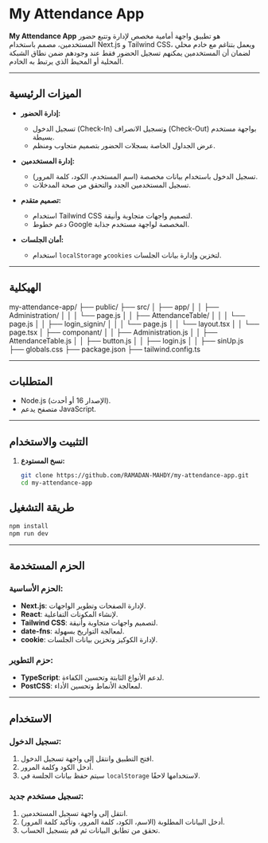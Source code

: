 # My Attendance App

**My Attendance App** هو تطبيق واجهة أمامية مخصص لإدارة وتتبع حضور المستخدمين، مصمم باستخدام Next.js و Tailwind CSS، ويعمل بتناغم مع خادم محلي لضمان أن المستخدمين يمكنهم تسجيل الحضور فقط عند وجودهم ضمن نطاق الشبكة المحلية أو المحيط الذي يرتبط به الخادم.

---
## الميزات الرئيسية

- **إدارة الحضور:**
  - تسجيل الدخول (Check-In) وتسجيل الانصراف (Check-Out) بواجهة مستخدم بسيطة.
  - عرض الجداول الخاصة بسجلات الحضور بتصميم متجاوب ومنظم.

- **إدارة المستخدمين:**
  - تسجيل الدخول باستخدام بيانات مخصصة (اسم المستخدم، الكود، كلمة المرور).
  - تسجيل المستخدمين الجدد والتحقق من صحة المدخلات.

- **تصميم متقدم:**
  - استخدام Tailwind CSS لتصميم واجهات متجاوبة وأنيقة.
  - دعم خطوط Google المخصصة لواجهة مستخدم جذابة.

- **أمان الجلسات:**
  - استخدام `localStorage` و`cookies` لتخزين وإدارة بيانات الجلسات.

---

## الهيكلية


my-attendance-app/ ├── public/ ├── src/ │ ├── app/ │ │ ├── Administration/ │ │ │ └── page.js │ │ ├── AttendanceTable/ │ │ │ └── page.js │ │ ├── login_signin/ │ │ │ └── page.js │ │ └── layout.tsx │ │ └── page.tsx │ ├── componant/ │ │ ├── Administration.js │ │ ├── AttendanceTable.js │ │ ├── button.js │ │ ├── login.js │ │ ├── sinUp.js ├── globals.css ├── package.json ├── tailwind.config.ts


---

## المتطلبات

- Node.js (الإصدار 16 أو أحدث).
- متصفح يدعم JavaScript.

---

## التثبيت والاستخدام

1. **نسخ المستودع:**
   ```bash
   git clone https://github.com/RAMADAN-MAHDY/my-attendance-app.git
   cd my-attendance-app
## طريقة التشغيل

```bash
npm install
npm run dev
```

---

## الحزم المستخدمة

### الحزم الأساسية:
- **Next.js**: لإدارة الصفحات وتطوير الواجهات.
- **React**: لإنشاء المكونات التفاعلية.
- **Tailwind CSS**: لتصميم واجهات متجاوبة وأنيقة.
- **date-fns**: لمعالجة التواريخ بسهولة.
- **cookie**: لإدارة الكوكيز وتخزين بيانات الجلسات.

### حزم التطوير:
- **TypeScript**: لدعم الأنواع الثابتة وتحسين الكفاءة.
- **PostCSS**: لمعالجة الأنماط وتحسين الأداء.

---

## الاستخدام

### تسجيل الدخول:
1. افتح التطبيق وانتقل إلى واجهة تسجيل الدخول.
2. أدخل الكود وكلمة المرور.
3. سيتم حفظ بيانات الجلسة في `localStorage` لاستخدامها لاحقًا.

### تسجيل مستخدم جديد:
1. انتقل إلى واجهة تسجيل المستخدمين.
2. أدخل البيانات المطلوبة (الاسم، الكود، كلمة المرور، وتأكيد كلمة المرور).
3. تحقق من تطابق البيانات ثم قم بتسجيل الحساب.

